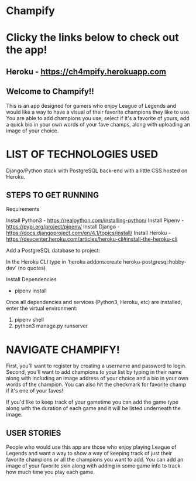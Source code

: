 # Champify

# Clicky the links below to check out the app!

## Heroku - https://ch4mpify.herokuapp.com

## Welcome to Champify!! 
This is an app designed for gamers who enjoy League of Legends and would like a way to have a visual of their favorite champions they like to use. You are able to add champions you use, select if it's a favorite of yours, add a quick bio in your own words of your fave champs, along with uploading an image of your choice.

# LIST OF TECHNOLOGIES USED
Django/Python stack with PostgreSQL back-end with a little CSS hosted on Heroku.

## STEPS TO GET RUNNING
Requirements

Install Python3 - https://realpython.com/installing-python/
Install Pipenv - https://pypi.org/project/pipenv/
Install Django - https://docs.djangoproject.com/en/4.1/topics/install/
Install Heroku - https://devcenter.heroku.com/articles/heroku-cli#install-the-heroku-cli


Add a PostgreSQL database to project:

In the Heroku CLI type in ‘heroku addons:create heroku-postgresql:hobby-dev’   (no quotes)

Install Dependencies

- pipenv install 

Once all dependencies and services (Python3, Heroku, etc) are installed, enter the virtual environment:

1. pipenv shell
2. python3 manage.py runserver

# NAVIGATE CHAMPIFY!
First, you'll want to register by creating a username and password to login. 
Second, you'll want to add champions to your list by typing in their name along with including an image address of your choice and a bio in your own words of the champion. You can also hit the checkmark for favorite champ if it's one of your faves!

If you'd like to keep track of your gametime you can add the game type along with the duration of each game and it will be listed underneath the image.

## USER STORIES
People who would use this app are those who enjoy playing League of Legends and want a way to show a way of keeping track of just their favorite champions or all the champions you want to add. You can add an image of your favorite skin along with adding in some game info to track how much time you play each game.
